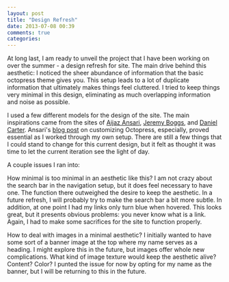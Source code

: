 ```yaml
---
layout: post
title: "Design Refresh"
date: 2013-07-08 00:39
comments: true
categories: 
---
```

At long last, I am ready to unveil the project that I have been working on over the summer - a design refresh for site. The main drive behind this aesthetic: I noticed the sheer abundance of information that the basic octopress theme gives you. This setup leads to a lot of duplicate information that ultimately makes things feel cluttered. I tried to keep things very minimal in this design, eliminating as much overlapping information and noise as possible. 

I used a few different models for the design of the site. The main inspirations came from the sites of <a href="http://aijazansari.com/">Aijaz Ansari</a>, <a href="http://clioweb.org/">Jeremy Boggs</a>, and <a href="http://daniel.inletters.com/">Daniel Carter</a>. Ansari's <a href="http://aijazansari.com/2012/08/27/how-to-customize-octopress-theme/">blog post</a> on customizing Octopress, especially, proved essential as I worked through my own setup. There are still a few things that I could stand to change for this current design, but it felt as thought it was time to let the current iteration see the light of day. 

A couple issues I ran into:

How minimal is too minimal in an aesthetic like this? I am not crazy about the search bar in the navigation setup, but it does feel necessary to have one. The function there outweighed the desire to keep the aesthetic. In a future refresh, I will probably try to make the search bar a bit more subtle. In addition, at one point I had my links only turn blue when hovered. This looks great, but it presents obvious problems: you never know what is a link. Again, I had to make some sacrifices for the site to function properly.

How to deal with images in a minimal aesthetic? I initially wanted to have some sort of a banner image at the top where my name serves as a heading. I might explore this in the future, but images offer whole new complications. What kind of image texture would keep the aesthetic alive? Content? Color? I punted the issue for now by opting for my name as the banner, but I will be returning to this in the future.